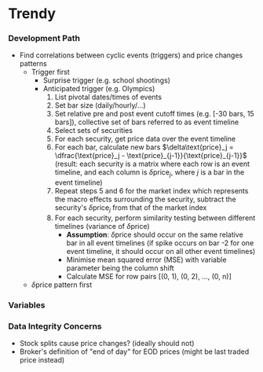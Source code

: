 # Trendy
### Development Path
- Find correlations between cyclic events (triggers) and price changes patterns
  - Trigger first
    - Surprise trigger (e.g. school shootings)
    - Anticipated trigger (e.g. Olympics)
      1. List pivotal dates/times of events
      2. Set bar size (daily/hourly/...)
      3. Set relative pre and post event cutoff times (e.g. [-30 bars, 15 bars]), collective set of bars referred to as event timeline
      4. Select sets of securities
      5. For each security, get price data over the event timeline
      6. For each bar, calculate new bars $\delta\text{price}_j = \dfrac{\text{price}_j - \text{price}_{j-1}}{\text{price}_{j-1}}$ (result: each security is a matrix where each row is an event timeline, and each column is $\delta\text{price}_j$, where $j$ is a bar in the event timeline)
      7. Repeat steps 5 and 6 for the market index which represents the macro effects surrounding the security, subtract the security's $\delta\text{price}_j$ from that of the market index 
      8. For each security, perform similarity testing between different timelines (variance of $\delta$price)
         - **Assumption**: $\delta$price should occur on the same relative bar in all event timelines (if spike occurs on bar -2 for one event timeline, it should occur on all other event timelines)
         <!-- - keep track of a punishment factor for each security (as each punishment is specific to a trigger-security pair)
         - if spike occurs further away, the punishment increases
         - "attention" between $\delta$price (exponentially decaying weights on both sides of each bar) -->
         - Minimise mean squared error (MSE) with variable parameter being the column shift
         - Calculate MSE for row pairs [(0, 1), (0, 2), ..., (0, n)]
  - $\delta$price pattern first


### Variables
### Data Integrity Concerns
- Stock splits cause price changes? (ideally should not)
- Broker's definition of "end of day" for EOD prices (might be last traded price instead)